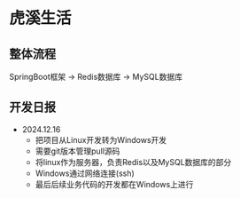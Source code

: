 # 虎溪生活

## 整体流程

 SpringBoot框架 -> Redis数据库 -> MySQL数据库

## 开发日报

- 2024.12.16
  - 把项目从Linux开发转为Windows开发
  - 需要git版本管理pull源码
  - 将linux作为服务器，负责Redis以及MySQL数据库的部分
  - Windows通过网络连接(ssh)
  - 最后后续业务代码的开发都在Windows上进行
